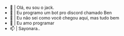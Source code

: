 - 👋 | Olá, eu sou o jack.
- 👀 | Eu programo um bot pro discord chamado Ben
- 🌱 | Eu não sei como você chegou aqui, mas tudo bem
- 💞️ | Eu amo programar
- 📫 | Sayonara..
